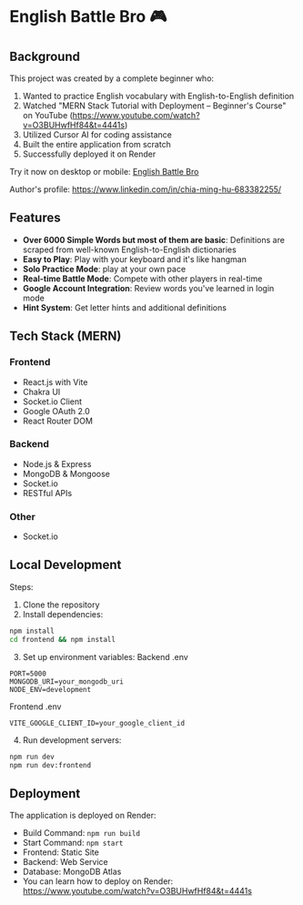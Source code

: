 # English Battle Bro 🎮

## Background

This project was created by a complete beginner who:
1. Wanted to practice English vocabulary with English-to-English definition
2. Watched "MERN Stack Tutorial with Deployment – Beginner's Course" on YouTube
(https://www.youtube.com/watch?v=O3BUHwfHf84&t=4441s)
3. Utilized Cursor AI for coding assistance
4. Built the entire application from scratch
5. Successfully deployed it on Render

Try it now on desktop or mobile: [English Battle Bro](https://englishbattlebro.onrender.com/)

Author's profile: https://www.linkedin.com/in/chia-ming-hu-683382255/

## Features

- **Over 6000 Simple Words but most of them are basic**: Definitions are scraped from well-known English-to-English dictionaries
- **Easy to Play**: Play with your keyboard and it's like hangman 
- **Solo Practice Mode**: play at your own pace
- **Real-time Battle Mode**: Compete with other players in real-time
- **Google Account Integration**: Review words you've learned in login mode
- **Hint System**: Get letter hints and additional definitions

## Tech Stack (MERN)

### Frontend
- React.js with Vite
- Chakra UI
- Socket.io Client
- Google OAuth 2.0
- React Router DOM

### Backend
- Node.js & Express
- MongoDB & Mongoose
- Socket.io
- RESTful APIs

### Other
- Socket.io

## Local Development

Steps:
1. Clone the repository
2. Install dependencies:
```bash 
npm install
cd frontend && npm install
```
3. Set up environment variables:
Backend .env
```
PORT=5000
MONGODB_URI=your_mongodb_uri
NODE_ENV=development
```
Frontend .env
```
VITE_GOOGLE_CLIENT_ID=your_google_client_id
```
4. Run development servers:
```bash 
npm run dev
npm run dev:frontend
```

## Deployment

The application is deployed on Render:
- Build Command: `npm run build`
- Start Command: `npm start`
- Frontend: Static Site
- Backend: Web Service
- Database: MongoDB Atlas
- You can learn how to deploy on Render: https://www.youtube.com/watch?v=O3BUHwfHf84&t=4441s
